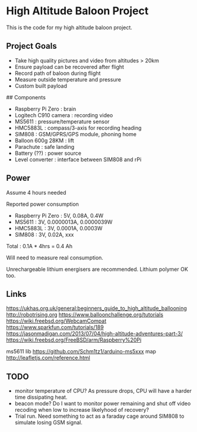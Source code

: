 # High Altitude Baloon Project

This is the code for my high altitude baloon project.

## Project Goals

  - Take high quality pictures and video from altitudes > 20km
  - Ensure payload can be recovered after flight
  - Record path of baloon during flight
  - Measure outside temperature and pressure
  - Custom built payload

## Components

  - Raspberry Pi Zero    : brain
  - Logitech C910 camera : recording video
  - MS5611               : pressure/temperature sensor
  - HMC5883L             : compass/3-axis for recording heading
  - SIM808               : GSM/GPRS/GPS module, phoning home
  - Balloon 600g 28KM    : lift
  - Parachute            : safe landing
  - Battery (??)         : power source
  - Level converter      : interface between SIM808 and rPi

## Power

Assume 4 hours needed

Reported power consumption
  - Raspberry Pi Zero : 5V, 0.08A,      0.4W
  - MS5611            : 3V, 0.0000013A, 0.0000039W
  - HMC5883L          : 3V, 0.0001A,    0.0003W
  - SIM808            : 3V, 0.02A,      xxx

  Total               : 0.1A * 4hrs = 0.4 Ah

Will need to measure real consumption.

Unrechargeable lithium energisers are recommended. Lithium polymer OK too.

## Links

  https://ukhas.org.uk/general:beginners_guide_to_high_altitude_ballooning
  http://robotrising.org
  https://www.balloonchallenge.org/tutorials
  https://wiki.freebsd.org/WebcamCompat
  https://www.sparkfun.com/tutorials/189
  https://jasonmadigan.com/2013/07/04/high-altitude-adventures-part-3/
  https://wiki.freebsd.org/FreeBSD/arm/Raspberry%20Pi

  ms5611 lib https://github.com/Schm1tz1/arduino-ms5xxx
  map http://leafletjs.com/reference.html
    
## TODO

  - monitor temperature of CPU? As pressure drops, CPU will have a harder time
    dissipating heat.
  - beacon mode? Do I want to monitor power remaining and shut off video
    recoding when low to increase likelyhood of recovery?
  - Trial run. Need something to act as a faraday cage around SIM808 to simulate
    losing GSM signal.

